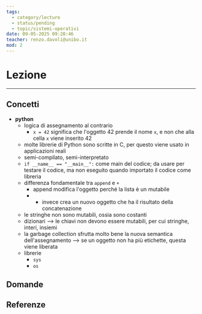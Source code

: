 ```yaml
---
tags:
  - category/lecture
  - status/pending
  - topic/sistemi-operativi
date: 09-05-2025 09:20:46
teacher: renzo.davoli@unibo.it
mod: 2
---
```

# Lezione
---
## Concetti
- **python**
	- logica di assegnamento al contrario
		- `x = 42` significa che l'oggetto 42 prende il nome `x`, e non che alla cella `x` viene inserito 42
	- molte librerie di Python sono scritte in C, per questo viene usato in applicazioni reali
	- semi-compilato, semi-interpretato
	- `if __name__ == "__main__":` come main del codice; da usare per testare il codice, ma non eseguito quando importato il codice come libreria
	- differenza fondamentale tra `append` e `+`
		- append modifica l'oggetto perché la lista è un mutabile
		- + invece crea un nuovo oggetto che ha il risultato della concatenazione
	- le stringhe non sono mutabili, ossia sono costanti
	- dizionari --> le chiavi non devono essere mutabili, per cui stringhe, interi, insiemi
	- la garbage collection sfrutta molto bene la nuova semantica dell'assegnamento --> se un oggetto non ha più etichette, questa viene liberata
	- librerie
		- `sys`
		- `os`

## Domande

## Referenze
